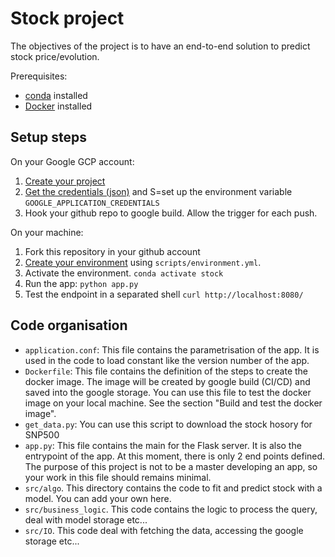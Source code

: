 # Stock project
The objectives of the project is to have an end-to-end solution to predict stock price/evolution. 

Prerequisites:
- [conda](https://docs.conda.io/projects/conda/en/latest/user-guide/install/) installed
- [Docker](https://docs.docker.com/get-docker/) installed
 

## Setup steps
On your Google GCP account:
1. [Create your project](https://cloud.google.com/resource-manager/docs/creating-managing-projects)
2. [Get the credentials (json)](https://cloud.google.com/docs/authentication/getting-started) and S=set up the environment variable `GOOGLE_APPLICATION_CREDENTIALS`
3. Hook your github repo to google build. Allow the trigger for each push.


On your machine:
1. Fork this repository in your github account
2. [Create your environment](https://docs.conda.io/projects/conda/en/latest/user-guide/tasks/manage-environments.html#creating-an-environment-from-an-environment-yml-file) using `scripts/environment.yml`.  
3. Activate the environment. `conda activate stock`
4. Run the app: `python app.py` 
5. Test the endpoint in a separated shell `curl http://localhost:8080/`


## Code organisation
- `application.conf`: This file contains the parametrisation of the app. It is used in the code to load constant like the version number of the app.
- `Dockerfile`: This file contains the definition of the steps to create the docker image. The image will be created by google build (CI/CD) and saved into the google storage. You can use this file to test the docker image on your local machine. See the section "Build and test the docker image".
- `get_data.py`: You can use this script to download the stock hosory for SNP500
- `app.py`: This file contains the main for the Flask server. It is also the entrypoint of the app. At this moment, there is only 2 end points defined. The purpose of this project is not to be a master developing an app, so your work in this file should remains minimal. 
- `src/algo`. This directory contains the code to fit and predict stock with a model. You can add your own here.
- `src/business_logic`. This code contains the logic to process the query, deal with model storage etc...
- `src/IO`. This code deal with fetching the data, accessing the google storage etc...






 
